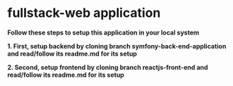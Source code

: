 # fullstack-web application

**Follow these steps to setup this application in your local system**

**1. First, setup backend by cloning branch symfony-back-end-application and read/follow its readme.md for its setup**

**2. Second, setup frontend by cloning branch reactjs-front-end and read/follow its readme.md for its setup**
